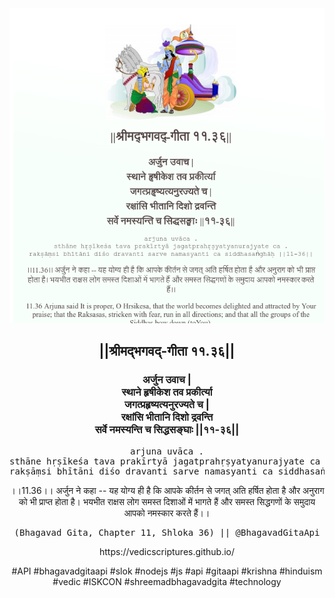 <img src="../../asset/BG_11_36.png"/>
<center><h2>||श्रीमद्‍भगवद्‍-गीता ११.३६||</h2>
<h3>अर्जुन उवाच |<br/>स्थाने हृषीकेश तव प्रकीर्त्या<br/>जगत्प्रहृष्यत्यनुरज्यते च |<br/>रक्षांसि भीतानि दिशो द्रवन्ति<br/>सर्वे नमस्यन्ति च सिद्धसङ्घाः ||११-३६||</h3>
<pre>arjuna uvāca .<br/>sthāne hṛṣīkeśa tava prakīrtyā jagatprahṛṣyatyanurajyate ca .<br/>rakṣāṃsi bhītāni diśo dravanti sarve namasyanti ca siddhasaṅghāḥ ||11-36||</pre>
<p>।।11.36।। अर्जुन ने कहा -- यह योग्य ही है कि आपके कीर्तन से जगत् अति हर्षित होता है और अनुराग को भी प्राप्त होता है। भयभीत राक्षस लोग समस्त दिशाओं में भागते हैं और समस्त सिद्धगणों के समुदाय आपको नमस्कार करते हैं।।</p>
<pre>(Bhagavad Gita, Chapter 11, Shloka 36) || @BhagavadGitaApi</pre><p>https://vedicscriptures.github.io/</p><p>#API #bhagavadgitaapi #slok #nodejs #js #api #gitaapi #krishna #hinduism #vedic #ISKCON #shreemadbhagavadgita #technology</p></center>